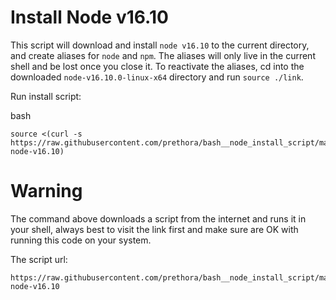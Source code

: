 # Install Node v16.10 

This script will download and install `node v16.10` to the current directory, and create aliases for `node` and `npm`. The aliases will only live in the current shell and be lost once you close it. To reactivate the aliases, cd into the downloaded `node-v16.10.0-linux-x64` directory and run `source ./link`.

Run install script:

bash
```
source <(curl -s https://raw.githubusercontent.com/prethora/bash__node_install_script/master/public/install-node-v16.10)
```

# Warning

The command above downloads a script from the internet and runs it in your shell, always best to visit the link first and make sure are OK with running this code on your system.

The script url:

```
https://raw.githubusercontent.com/prethora/bash__node_install_script/master/public/install-node-v16.10
```